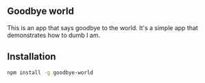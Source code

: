 ## Goodbye world

This is an app that says goodbye to the world. It's a simple app that demonstrates how to dumb I am.

## Installation

```bash
npm install -g goodbye-world
```
